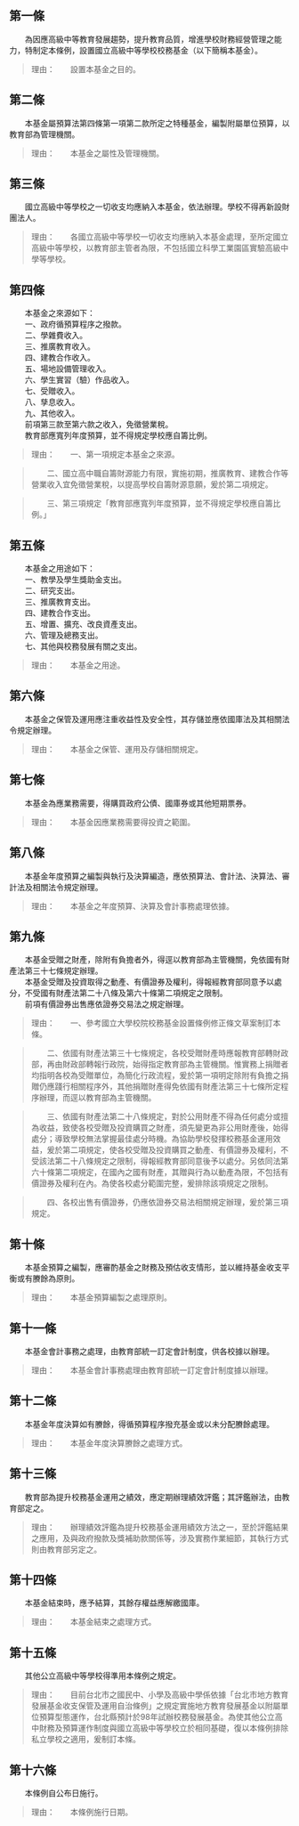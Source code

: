 第一條 
-------
　　為因應高級中等教育發展趨勢，提升教育品質，增進學校財務經營管理之能力，特制定本條例，設置國立高級中等學校校務基金（以下簡稱本基金）。  
> 理由：　　設置本基金之目的。



第二條 
-------
　　本基金屬預算法第四條第一項第二款所定之特種基金，編製附屬單位預算，以教育部為管理機關。  
> 理由：　　本基金之屬性及管理機關。



第三條 
-------
　　國立高級中等學校之一切收支均應納入本基金，依法辦理。學校不得再新設財團法人。  
> 理由：　　各國立高級中等學校一切收支均應納入本基金處理，至所定國立高級中等學校，以教育部主管者為限，不包括國立科學工業園區實驗高級中學等學校。



第四條 
-------
　　本基金之來源如下：  
　　一、政府循預算程序之撥款。  
　　二、學雜費收入。  
　　三、推廣教育收入。  
　　四、建教合作收入。  
　　五、場地設備管理收入。  
　　六、學生實習（驗）作品收入。  
　　七、受贈收入。  
　　八、孳息收入。  
　　九、其他收入。  
　　前項第三款至第六款之收入，免徵營業稅。  
　　教育部應寬列年度預算，並不得規定學校應自籌比例。  
> 理由：　　一、第一項規定本基金之來源。

> 　　二、國立高中職自籌財源能力有限，實施初期，推廣教育、建教合作等營業收入宜免徵營業稅，以提高學校自籌財源意願，爰於第二項規定。

> 　　三、第三項規定「教育部應寬列年度預算，並不得規定學校應自籌比例。」



第五條 
-------
　　本基金之用途如下：  
　　一、教學及學生獎助金支出。  
　　二、研究支出。  
　　三、推廣教育支出。  
　　四、建教合作支出。  
　　五、增置、擴充、改良資產支出。  
　　六、管理及總務支出。  
　　七、其他與校務發展有關之支出。  
> 理由：　　本基金之用途。



第六條 
-------
　　本基金之保管及運用應注重收益性及安全性，其存儲並應依國庫法及其相關法令規定辦理。  
> 理由：　　本基金之保管、運用及存儲相關規定。



第七條 
-------
　　本基金為應業務需要，得購買政府公債、國庫券或其他短期票券。  
> 理由：　　本基金因應業務需要得投資之範圍。



第八條 
-------
　　本基金年度預算之編製與執行及決算編造，應依預算法、會計法、決算法、審計法及相關法令規定辦理。  
> 理由：　　本基金之年度預算、決算及會計事務處理依據。



第九條 
-------
　　本基金受贈之財產，除附有負擔者外，得逕以教育部為主管機關，免依國有財產法第三十七條規定辦理。  
　　本基金受贈及投資取得之動產、有價證券及權利，得報經教育部同意予以處分，不受國有財產法第二十八條及第六十條第二項規定之限制。  
　　前項有價證券出售應依證券交易法之規定辦理。  
> 理由：　　一、參考國立大學校院校務基金設置條例修正條文草案制訂本條。

> 　　二、依國有財產法第三十七條規定，各校受贈財產時應報教育部轉財政部，再由財政部轉報行政院，始得指定教育部為主管機關。惟實務上捐贈者均指明各校為受贈單位，為簡化行政流程，爰於第一項明定除附有負擔之捐贈仍應踐行相關程序外，其他捐贈財產得免依國有財產法第三十七條所定程序辦理，而逕以教育部為主管機關。

> 　　三、依國有財產法第二十八條規定，對於公用財產不得為任何處分或擅為收益，致使各校受贈及投資購買之財產，須先變更為非公用財產後，始得處分；導致學校無法掌握最佳處分時機。為協助學校發揮校務基金運用效益，爰於第二項規定，使各校受贈及投資購買之動產、有價證券及權利，不受該法第二十八條規定之限制，得報經教育部同意後予以處分。另依同法第六十條第二項規定，在國內之國有財產，其贈與行為以動產為限，不包括有價證券及權利在內。為使各校處分範圍完整，爰排除該項規定之限制。

> 　　四、各校出售有價證券，仍應依證券交易法相關規定辦理，爰於第三項規定。



第十條 
-------
　　本基金預算之編製，應審酌基金之財務及預估收支情形，並以維持基金收支平衡或有賸餘為原則。  
> 理由：　　本基金預算編製之處理原則。



第十一條 
---------
　　本基金會計事務之處理，由教育部統一訂定會計制度，供各校據以辦理。  
> 理由：　　本基金會計事務處理由教育部統一訂定會計制度據以辦理。



第十二條 
---------
　　本基金年度決算如有賸餘，得循預算程序撥充基金或以未分配賸餘處理。  
> 理由：　　本基金年度決算賸餘之處理方式。



第十三條 
---------
　　教育部為提升校務基金運用之績效，應定期辦理績效評鑑；其評鑑辦法，由教育部定之。  
> 理由：　　辦理績效評鑑為提升校務基金運用績效方法之一，至於評鑑結果之應用，及與政府撥款及獎補助款關係等，涉及實務作業細節，其執行方式則由教育部另定之。



第十四條 
---------
　　本基金結束時，應予結算，其餘存權益應解繳國庫。  
> 理由：　　本基金結束之處理方式。



第十五條 
---------
　　其他公立高級中等學校得準用本條例之規定。  
> 理由：　　目前台北市之國民中、小學及高級中學係依據「台北市地方教育發展基金收支保管及運用自治條例」之規定實施地方教育發展基金以附屬單位預算型態運作，台北縣預計於98年試辦校務發展基金。為使其他公立高中財務及預算運作制度與國立高級中等學校立於相同基礎，復以本條例排除私立學校之適用，爰制訂本條。



第十六條 
---------
　　本條例自公布日施行。  
> 理由：　　本條例施行日期。